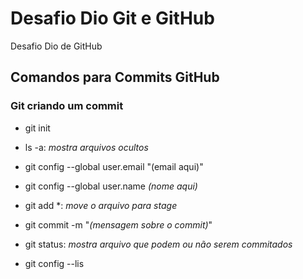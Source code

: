 # Desafio Dio Git e GitHub

Desafio Dio de GitHub

## Comandos para Commits GitHub

### Git criando um commit

- git init

- ls -a: *mostra arquivos ocultos*

- git config --global user.email "(email aqui)"

- git config --global user.name *(nome aqui)*

- git add *: *move o arquivo para stage*

- git commit -m "*(mensagem sobre o commit)*"

- git status: *mostra arquivo que podem ou não serem commitados*

- git config --lis
